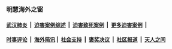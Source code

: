 
### 明慧海外之窗

####  [武汉肺炎](indexes/365.md?t=02111100) &nbsp;|&nbsp;  [迫害案例综述](indexes/328.md?t=02111100) &nbsp;|&nbsp; [迫害致死案例](indexes/277.md?t=02111100)  &nbsp;|&nbsp; [更多迫害案例](indexes/81.md?t=02111100)  &nbsp;|&nbsp; 
####  [时事评论](indexes/19.md?t=02111100) &nbsp;|&nbsp; [海外简讯](indexes/245.md?t=02111100)&nbsp;|&nbsp;  [社会支持](indexes/140.md?t=02111100) &nbsp;|&nbsp; [褒奖决议](indexes/282.md?t=02111100) &nbsp;|&nbsp; [社区报道](indexes/91.md?t=02111100)  &nbsp;|&nbsp; [天人之间](indexes/78.md?t=02111100) 

